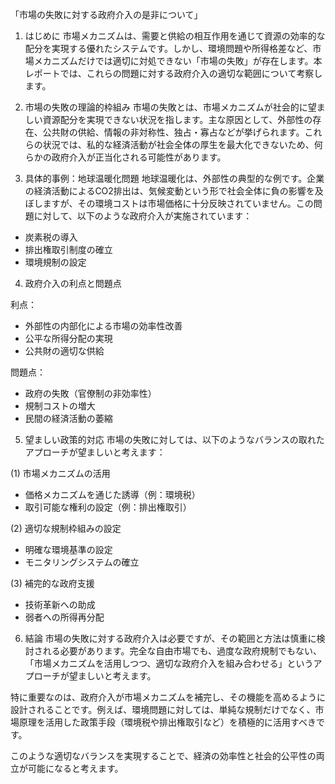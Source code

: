 「市場の失敗に対する政府介入の是非について」

1. はじめに
市場メカニズムは、需要と供給の相互作用を通じて資源の効率的な配分を実現する優れたシステムです。しかし、環境問題や所得格差など、市場メカニズムだけでは適切に対処できない「市場の失敗」が存在します。本レポートでは、これらの問題に対する政府介入の適切な範囲について考察します。

2. 市場の失敗の理論的枠組み
市場の失敗とは、市場メカニズムが社会的に望ましい資源配分を実現できない状況を指します。主な原因として、外部性の存在、公共財の供給、情報の非対称性、独占・寡占などが挙げられます。これらの状況では、私的な経済活動が社会全体の厚生を最大化できないため、何らかの政府介入が正当化される可能性があります。

3. 具体的事例：地球温暖化問題
地球温暖化は、外部性の典型的な例です。企業の経済活動によるCO2排出は、気候変動という形で社会全体に負の影響を及ぼしますが、その環境コストは市場価格に十分反映されていません。この問題に対して、以下のような政府介入が実施されています：

- 炭素税の導入
- 排出権取引制度の確立
- 環境規制の設定

4. 政府介入の利点と問題点

利点：
- 外部性の内部化による市場の効率性改善
- 公平な所得分配の実現
- 公共財の適切な供給

問題点：
- 政府の失敗（官僚制の非効率性）
- 規制コストの増大
- 民間の経済活動の萎縮

5. 望ましい政策的対応
市場の失敗に対しては、以下のようなバランスの取れたアプローチが望ましいと考えます：

(1) 市場メカニズムの活用
- 価格メカニズムを通じた誘導（例：環境税）
- 取引可能な権利の設定（例：排出権取引）

(2) 適切な規制枠組みの設定
- 明確な環境基準の設定
- モニタリングシステムの確立

(3) 補完的な政府支援
- 技術革新への助成
- 弱者への所得再分配

6. 結論
市場の失敗に対する政府介入は必要ですが、その範囲と方法は慎重に検討される必要があります。完全な自由市場でも、過度な政府規制でもない、「市場メカニズムを活用しつつ、適切な政府介入を組み合わせる」というアプローチが望ましいと考えます。

特に重要なのは、政府介入が市場メカニズムを補完し、その機能を高めるように設計されることです。例えば、環境問題に対しては、単純な規制だけでなく、市場原理を活用した政策手段（環境税や排出権取引など）を積極的に活用すべきです。

このような適切なバランスを実現することで、経済の効率性と社会的公平性の両立が可能になると考えます。